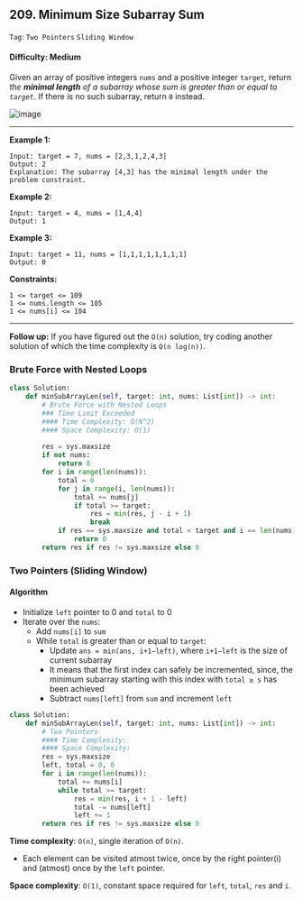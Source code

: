 ## 209. Minimum Size Subarray Sum

```Tag```: ```Two Pointers``` ```Sliding Window```

#### Difficulty: Medium

Given an array of positive integers ```nums``` and a positive integer ```target```, return _the __minimal length__ of a subarray whose sum is greater than or equal to ```target```_. If there is no such subarray, return ```0``` instead.

![image](https://user-images.githubusercontent.com/35042430/209982455-57daa1fc-d043-4b35-8304-51ab96d0bbf2.png)

---

__Example 1:__
```
Input: target = 7, nums = [2,3,1,2,4,3]
Output: 2
Explanation: The subarray [4,3] has the minimal length under the problem constraint.
```

__Example 2:__
```
Input: target = 4, nums = [1,4,4]
Output: 1
```

__Example 3:__
```
Input: target = 11, nums = [1,1,1,1,1,1,1,1]
Output: 0
```

__Constraints:__
```
1 <= target <= 109
1 <= nums.length <= 105
1 <= nums[i] <= 104
```

---

__Follow up:__ If you have figured out the ```O(n)``` solution, try coding another solution of which the time complexity is ```O(n log(n))```.

### Brute Force with Nested Loops

```Python
class Solution:
    def minSubArrayLen(self, target: int, nums: List[int]) -> int:
        # Brute Force with Nested Loops
        ### Time Limit Exceeded
        #### Time Complexity: O(N^2)
        #### Space Complexity: O(1)
        
        res = sys.maxsize
        if not nums:
            return 0
        for i in range(len(nums)):
            total = 0
            for j in range(i, len(nums)):
                total += nums[j]
                if total >= target:
                    res = min(res, j - i + 1)
                    break
            if res == sys.maxsize and total < target and i == len(nums) - 1:
                return 0
        return res if res != sys.maxsize else 0
```

### Two Pointers (Sliding Window)

#### Algorithm

- Initialize ```left``` pointer to 0 and ```total``` to 0
- Iterate over the ```nums```:
    - Add ```nums[i]``` to ```sum```
    - While ```total``` is greater than or equal to ```target```:
        - Update ```ans = min⁡(ans, i+1−left)```, where ```i+1−left``` is the size of current subarray
        - It means that the first index can safely be incremented, since, the minimum subarray starting with this index with ```total ≥ s``` has been achieved
        - Subtract ```nums[left]``` from ```sum``` and increment ```left```

```Python
class Solution:
    def minSubArrayLen(self, target: int, nums: List[int]) -> int:
        # Two Pointers
        #### Time Complexity:
        #### Space Complexity:
        res = sys.maxsize
        left, total = 0, 0
        for i in range(len(nums)):
            total += nums[i]
            while total >= target:
                res = min(res, i + 1 - left)
                total -= nums[left]
                left += 1
        return res if res != sys.maxsize else 0
```

__Time complexity__: ```O(n)```, single iteration of ```O(n)```.

- Each element can be visited atmost twice, once by the right pointer(i) and (atmost) once by the ```left``` pointer.
    
__Space complexity__: ```O(1)```, constant space required for ```left```, ```total```, ```res``` and ```i```.
